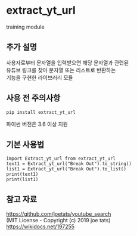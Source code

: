 # extract_yt_url
training module

## 추가 설명
사용자로부터 문자열을 입력받으면 해당 문자열과 관련된   
유튜브 링크를 찾아 문자열 또는 리스트로 반환하는   
기능을 구현한 라이브러리 모듈

## 사용 전 주의사항
```
pip install extract_yt_url
```
파이썬 버전은 3.6 이상 지원

## 기본 사용법
```
import Extract_yt_url from extract_yt_url
text1 = Extract_yt_url("Break Out").to_string()
list1 = Extract_yt_url("Break Out").to_list()
print(text1)
print(list1)
```

## 참고 자료

https://github.com/joetats/youtube_search   
(MIT License - Copyright (c) 2019 joe tats)   
https://wikidocs.net/197255   

